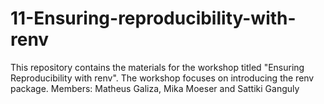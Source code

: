 # 11-Ensuring-reproducibility-with-renv
This repository contains the materials for the workshop titled "Ensuring Reproducibility with renv". The workshop focuses on introducing the renv package.
Members: Matheus Galiza, Mika Moeser and Sattiki Ganguly
